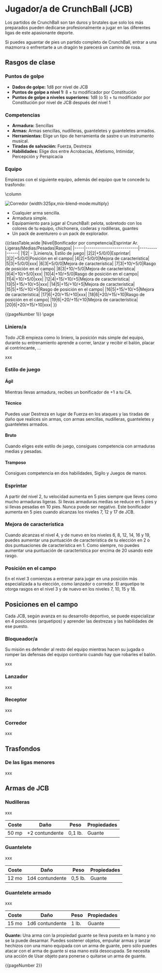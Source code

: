 # Jugador/a de CrunchBall (JCB)

Los partidos de CrunchBall son tan duros y brutales que solo los más preparados pueden dedicarse profesionalmente a jugar en las diferentes ligas de este apasionante deporte.

Si puedes aguantar de pies un partido completo de CrunchBall, entrar a una mazmorra o enfrentarte a un dragón te parecerá un camino de rosa.

## Rasgos de clase

### Puntos de golpe

* **Dados de golpe:** 1d8 por nivel de JCB
* **Puntos de golpe a nivel 1:** 8 + tu modificador por Constitución
* **Puntos de golpe a niveles superiores:** 1d8 (o 5) + tu modificador por Constitución por nivel de JCB después del nivel 1

### Competencias

* **Armadura:** Sencillas
* **Armas:** Armas sencillas, nudilleras, guanteletes y guanteletes armados.
* **Herramientas:** Elige un tipo de herramienta de sastre o un instrumento musical.
* **Tiradas de salvación:** Fuerza, Destreza
* **Habilidades:** Elige dos entre Acrobacias, Atletismo, Intimidar, Percepción y Perspicacia

### Equipo

Empiezas con el siguiente equipo, además del equipo que te concede tu trasfondo:

\column

![Corredor](https://i.ebayimg.com/images/g/h4MAAOSwzm1iub5z/s-l1600.webp) {width:325px,mix-blend-mode:multiply}

* Cualquier arma sencilla.
* Armadura simple.
* Equipamiento para jugar al CrunchBall: pelota, sobretodo con los colores de tu equipo, chichonera, coderas y rodilleras, guantes
* Un pack de aventurero o un pack de explorador.

{{classTable,wide
|Nivel|Bonificador por competencia|Esprintar Ar. Ligeras/Medias/Pesadas|Rasgos|
|-----|---------------------------|---------|------|
|1|2| - |Liniero/a, Estilo de juego|
|2|2|+5/0/0|Esprintar|
|3|2|+5/0/0|Posición en el campo|
|4|2|+5/0/0|Mejora de característica|
|5|3|+5/0/0|xxx|
|6|3|+5/0/0|Mejora de característica|
|7|3|+10/+5/0|Rasgo de posición en el campo|
|8|3|+10/+5/0|Mejora de característica|
|9|4|+10/+5/0|xxx|
|10|4|+10/+5/0|Rasgo de posición en el campo|
|11|4|+10/+5/0|xxx|
|12|4|+15/+10/+5|Mejora de característica|
|13|5|+15/+10/+5|xxx|
|14|5|+15/+10/+5|Mejora de característica|
|15|5|+15/+10/+5|Rasgo de posición en el campo|
|16|5|+15/+10/+5|Mejora de característica|
|17|6|+20/+15/+10|xxx|
|18|6|+20/+15/+10|Rasgo de posición en el campo|
|19|6|+20/+15/+10|Mejora de característica|
|20|6|+20/+15/+10|xxx|
}}

{{pageNumber 1}}
\page


### Liniero/a

Todo JCB empieza como lo liniero, la posición más simple del equipo, durante su entrenamiento aprende a correr, lanzar y recibir el balón, placar al contrincante, ...

xxx

### Estilo de juego

#### Ágil

Mientras llevas armadura, recibes un bonificador de +1 a tu CA.

#### Técnico

Puedes usar Destreza en lugar de Fuerza en los ataques y las tiradas de daño que realices sin armas, con armas sencillas, nudilleras, guanteletes y guanteletes armados.

#### Bruto

Cuando eliges este estilo de juego, consigues competencia con armaduras medias y pesadas.

#### Tramposo

Consigues competencia en dos habilidades, Sigilo y Juegos de manos.

### Esprintar

A partir del nivel 2, tu velocidad aumenta en 5 pies siempre que lleves como mucho armaduras ligeras. Si llevas armaduras medias se reduce en 5 pies y si llevas pesadas en 10 pies. Nunca puede ser negativo. Este bonificador aumenta en 5 pies cuando alcanzas los niveles 7, 12 y 17 de JCB.

### Mejora de característica

Cuando alcanzas el nivel 4, y de nuevo en los niveles 6, 8, 12, 14, 16 y 19, puedes aumentar una puntuación de característica de tu elección en 2 o dos puntuaciones de característica en 1. Como siempre, no puedes aumentar una puntuación de característica por encima de 20 usando este rasgo.

### Posición en el campo

En el nivel 3 comienzas a entrenar para jugar en una posición más especializada a tu elección, como lanzador o corredor. El arquetipo te otorga rasgos en el nivel 3 y de nuevo en los niveles 7, 10, 15 y 18.

## Posiciones en el campo

Cada JCB, según avanza en su desarrollo deportivo, se puede especializar en 4 posiciones (arquetipos) y aprender las destrezas y las habilidades de ese puesto.

### Bloqueador/a

Su misión es defender al resto del equipo mientras hacen su jugada o romper las defensas del equipo contrario cuando hay que robarles el balón.

xxx

### Lanzador

xxx

### Receptor

xxx

### Corredor

xxx

## Trasfondos

### De las ligas menores

xxx

## Armas de JCB

### Nudilleras

xxx

|Coste|Daño|Peso|Propiedades|
|-----|----|----|-----------|
|50 mp|+2 contundente|0,1 lb.|Guante|

### Guantelete

xxx

|Coste|Daño|Peso|Propiedades|
|-----|----|----|-----------|
|12 mo|1d4 contundente|0,5 lb.|Guante|

### Guantelete armado

xxx

|Coste|Daño|Peso|Propiedades|
|-----|----|----|-----------|
|15 mo|1d6 contundente|1 lb.|Guante|

**Guante:** Una arma con la propiedad guante se lleva puesta en la mano y no se la puede desarmar. Puedes sostener objetos, empuñar armas y lanzar hechizos con una mano equipada con un arma de guante, pero sólo puedes atacar con el arma de guante si esa mano está desocupada. Se necesita una acción de Usar objeto para ponerse o quitarse un arma de guante.

{{pageNumber 2}}
